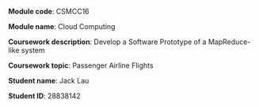 **Module code**: CSMCC16

**Module name**: Cloud Computing

**Coursework description**: Develop a Software Prototype of a MapReduce-like system

**Coursework topic**: Passenger Airline Flights

**Student name**: Jack Lau

**Student ID**: 28838142